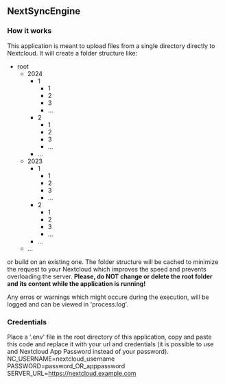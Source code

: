 ## NextSyncEngine

### How it works
This application is meant to upload files from a single directory directly to Nextcloud. It will create a folder structure like:

- root
    - 2024
        - 1
            - 1
            - 2
            - 3
            - ...
        - 2
            - 1
            - 2
            - 3
            - ...
        - ...
    - 2023
        - 1
            - 1
            - 2
            - 3
            - ...
        - 2
            - 1
            - 2
            - 3
            - ...
        - ...
    - ...

or build on an existing one.
The folder structure will be cached to minimize the request to your Nextcloud which improves the speed and prevents overloading the server. 
**Please, do NOT change or delete the root folder and its content while the application is running!**

Any erros or warnings which might occure during the execution, will be logged and can be viewed in 'process.log'.

### Credentials
Place a '.env' file in the root directory of this application, copy and paste this code and replace it with your url and credentials (it is possible to use and Nextcloud App Password instead of your password).
    NC_USERNAME=nextcloud_username
    PASSWORD=password_OR_apppassword
    SERVER_URL=https://nextcloud.example.com
